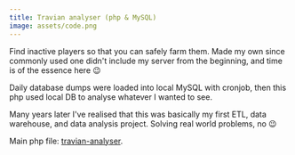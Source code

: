 ```yaml
---
title: Travian analyser (php & MySQL)
image: assets/code.png
---
```


Find inactive players so that you can safely farm them. Made my own since commonly used one didn't include my server from the beginning, and time is of the essence here :wink:

Daily database dumps were loaded into local MySQL with cronjob, then this php used local DB to analyse whatever I wanted to see.

Many years later I've realised that this was basically my first ETL, data warehouse, and data analysis project. Solving real world problems, no :wink:

Main php file: [travian-analyser](https://github.com/inesucrvenom/inesucrvenom.github.io/tree/master/projects/php/travian-analyser/).
